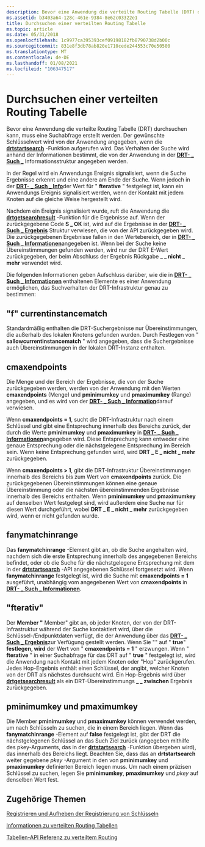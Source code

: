 ```yaml
---
description: Bevor eine Anwendung die verteilte Routing Tabelle (DRT) durchsuchen kann, muss eine Suchabfrage erstellt werden.
ms.assetid: b3403a64-128c-461e-9384-8e62c03322e1
title: Durchsuchen einer verteilten Routing Tabelle
ms.topic: article
ms.date: 05/31/2018
ms.openlocfilehash: 1c9977ca395393cef09198182fb8790738d2b00c
ms.sourcegitcommit: 831e8f3db78ab820e1710cede244553c70e50500
ms.translationtype: MT
ms.contentlocale: de-DE
ms.lasthandoff: 01/08/2021
ms.locfileid: "106347517"
---
```

# <a name="searching-a-distributed-routing-table"></a>Durchsuchen einer verteilten Routing Tabelle

Bevor eine Anwendung die verteilte Routing Tabelle (DRT) durchsuchen kann, muss eine Suchabfrage erstellt werden. Der gewünschte Schlüsselwert wird von der Anwendung angegeben, wenn die [**drtstartsearch**](/windows/desktop/api/drt/nf-drt-drtstartsearch) -Funktion aufgerufen wird. Das Verhalten der Suche wird anhand der Informationen bestimmt, die von der Anwendung in der [**DRT- \_ Such \_**](/windows/desktop/api/drt/ns-drt-drt_search_info) Informationsstruktur angegeben werden.

In der Regel wird ein Anwendungs Ereignis signalisiert, wenn die Suche Ergebnisse erkennt und eine andere am Ende der Suche. Wenn jedoch in der [**DRT- \_ Such \_ Info**](/windows/desktop/api/drt/ns-drt-drt_search_info)der Wert für " **fterative** " festgelegt ist, kann ein Anwendungs Ereignis signalisiert werden, wenn der Kontakt mit jedem Knoten auf die gleiche Weise hergestellt wird.

Nachdem ein Ereignis signalisiert wurde, ruft die Anwendung die [**drtgetsearchresult**](/windows/desktop/api/drt/nf-drt-drtgetsearchresult) -Funktion für die Ergebnisse auf. Wenn der zurückgegebene Code **S \_ OK** ist, wird auf die Ergebnisse in der [**DRT- \_ Such \_ Ergebnis**](/windows/desktop/api/drt/ns-drt-drt_search_result) Struktur verwiesen, die von der API zurückgegeben wird. Die zurückgegebenen Ergebnisse fallen in den Wertebereich, der in [**DRT- \_ Such \_ Informationen**](/windows/desktop/api/drt/ns-drt-drt_search_info)angegeben ist. Wenn bei der Suche keine Übereinstimmungen gefunden werden, wird nur der DRT E-Wert zurückgegeben, der beim Abschluss der Ergebnis Rückgabe **\_ \_ nicht \_ mehr** verwendet wird.

Die folgenden Informationen geben Aufschluss darüber, wie die in [**DRT- \_ Such \_ Informationen**](/windows/desktop/api/drt/ns-drt-drt_search_info) enthaltenen Elemente es einer Anwendung ermöglichen, das Suchverhalten der DRT-Infrastruktur genau zu bestimmen:

## <a name="fallowcurrentinstancematch"></a>"f" currentinstancematch

Standardmäßig enthalten die DRT-Suchergebnisse nur Übereinstimmungen, die außerhalb des lokalen Knotens gefunden wurden. Durch Festlegen von " **sallowcurrentinstancematch** " wird angegeben, dass die Suchergebnisse auch Übereinstimmungen in der lokalen DRT-Instanz enthalten.

## <a name="cmaxendpoints"></a>cmaxendpoints

Die Menge und der Bereich der Ergebnisse, die von der Suche zurückgegeben werden, werden von der Anwendung mit den Werten **cmaxendpoints** (Menge) und **pminimumkey** und **pmaximumkey** (Range) angegeben, und es wird von der [**DRT- \_ Such \_ Information**](/windows/desktop/api/drt/ns-drt-drt_search_info)darauf verwiesen.

Wenn **cmaxendpoints = 1**, sucht die DRT-Infrastruktur nach einem Schlüssel und gibt eine Entsprechung innerhalb des Bereichs zurück, der durch die Werte **pminimumkey** und **pmaximumkey** in [**DRT- \_ Such \_ Informationen**](/windows/desktop/api/drt/ns-drt-drt_search_info)angegeben wird. Diese Entsprechung kann entweder eine genaue Entsprechung oder die nächstgelegene Entsprechung im Bereich sein. Wenn keine Entsprechung gefunden wird, wird **DRT \_ E \_ nicht \_ mehr** zurückgegeben.

Wenn **cmaxendpoints > 1**, gibt die DRT-Infrastruktur Übereinstimmungen innerhalb des Bereichs bis zum Wert von **cmaxendpoints** zurück. Die zurückgegebenen Übereinstimmungen können eine genaue Übereinstimmung oder die nächsten übereinstimmenden Ergebnisse innerhalb des Bereichs enthalten. Wenn **pminimumkey** und **pmaximumkey** auf denselben Wert festgelegt sind, wird außerdem eine Suche nur für diesen Wert durchgeführt, wobei **DRT \_ E \_ nicht \_ mehr** zurückgegeben wird, wenn er nicht gefunden wurde.

## <a name="fanymatchinrange"></a>fanymatchinrange

Das **fanymatchinrange** -Element gibt an, ob die Suche angehalten wird, nachdem sich die erste Entsprechung innerhalb des angegebenen Bereichs befindet, oder ob die Suche für die nächstgelegene Entsprechung mit dem in der [**drtstartsearch**](/windows/desktop/api/drt/nf-drt-drtstartsearch) -API angegebenen Schlüssel fortgesetzt wird. Wenn **fanymatchinrange** festgelegt ist, wird die Suche mit **cmaxendpoints = 1** ausgeführt, unabhängig vom angegebenen Wert von **cmaxendpoints** in [**DRT- \_ Such \_ Informationen**](/windows/desktop/api/drt/ns-drt-drt_search_info).

## <a name="fiterative"></a>"fterativ"

Der **Member "** Member" gibt an, ob jeder Knoten, der von der DRT-Infrastruktur während der Suche kontaktiert wird, über die Schlüssel-/Endpunktdaten verfügt, die der Anwendung über das [**DRT- \_ Such \_ Ergebnis**](/windows/desktop/api/drt/ns-drt-drt_search_result)zur Verfügung gestellt werden. Wenn Sie "" auf " **true**" **festlegen, wird** der Wert von " **cmaxendpoints = 1** " erzwungen. Wenn " **fterative** " in einer Suchabfrage für das DRT auf " **true** " festgelegt ist, wird die Anwendung nach Kontakt mit jedem Knoten oder "Hop" zurückgerufen. Jedes Hop-Ergebnis enthält einen Schlüssel, der angibt, welcher Knoten von der DRT als nächstes durchsucht wird. Ein Hop-Ergebnis wird über [**drtgetsearchresult**](/windows/desktop/api/drt/nf-drt-drtgetsearchresult) als ein DRT-Übereinstimmungs **\_ \_ zwischen** Ergebnis zurückgegeben.

## <a name="pminimumkey-and-pmaximumkey"></a>pminimumkey und pmaximumkey

Die Member **pminimumkey** und **pmaximumkey** können verwendet werden, um nach Schlüsseln zu suchen, die in einem Bereich liegen. Wenn das **fanymatchinrange** -Element auf **false** festgelegt ist, gibt der DRT die nächstgelegenen Schlüssel an das Such Ziel zurück (angegeben mithilfe des pkey-Arguments, das in der [**drtstartsearch**](/windows/desktop/api/drt/nf-drt-drtstartsearch) -Funktion übergeben wird), das innerhalb des Bereichs liegt. Beachten Sie, dass das an **drtstartsearch** weiter gegebene *pkey* -Argument in den von **pminimumkey** und **pmaximumkey** definierten Bereich liegen muss. Um nach einem präzisen Schlüssel zu suchen, legen Sie **pminimumkey**, **pmaximumkey** und *pkey* auf denselben Wert fest.

## <a name="related-topics"></a>Zugehörige Themen

<dl> <dt>

[Registrieren und Aufheben der Registrierung von Schlüsseln](registering-and-deregistering-keys.md)
</dt> <dt>

[Informationen zu verteilten Routing Tabellen](about-distributed-routing-tables.md)
</dt> <dt>

[Tabellen-API Referenz zu verteiltem Routing](distributed-routing-table-api-reference.md)
</dt> </dl>

 

 



